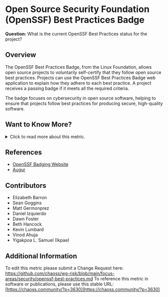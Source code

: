 # **Open Source Security Foundation (OpenSSF) Best Practices Badge**

**Question:** What is the current OpenSSF Best Practices status for the project?

## **Overview**
The OpenSSF Best Practices Badge, from the Linux Foundation, allows open source projects to voluntarily self-certify that they follow open source best practices. Projects can use the OpenSSF Best Practices Badge web application to explain how they adhere to each best practice. A project receives a passing badge if it meets all the required criteria. 

The badge focuses on cybersecurity in open source software, helping to ensure that projects follow best practices for producing secure, high-quality software.

## **Want to Know More?**

<span markdown="1"><details>
<summary>Click to read more about this metric.</summary>

### **Objectives**
The **OpenSSF Best Practices Badge**:
- Indicates a project's compliance with "open source project best practices" as defined by the Linux Foundation’s core infrastructure initiative.
- Encourages open source projects to produce secure software by adhering to established best practices.
- Enables consumers to assess which open source projects are more likely to produce secure, reliable software based on their compliance with these best practices.

### **Data Collection Strategies**
To assess a project’s OpenSSF Best Practices status:
- Projects receive a passing badge if they meet all required criteria.
- Status of each criterion is categorized as 'Met', 'Unmet', 'N/A', or 'Unknown'. 
- Criteria are grouped into four categories: 'MUST', 'SHOULD', 'SUGGESTED', and 'FUTURE'.
- To obtain a badge, all MUST and MUST NOT criteria must be met. All SHOULD criteria must either be met or have a documented rationale for not implementing them. SUGGESTED criteria are optional and can be rated as either met or unmet.
- Advanced badges (silver and gold) are available for projects that meet additional criteria.

For further information, refer to [OpenSSF’s API documentation](https://bestpractices.coreinfrastructure.org/en).

### **Filters**
The metric can be filtered by:
- Badge level (Passing, Silver, Gold)
- Project type or focus area (e.g., cybersecurity projects)
- Criteria status (Met, Unmet, N/A, Unknown)
- Compliance trends over time

### **Visualizations**
1. 
![IMG_5292](https://github.com/user-attachments/assets/d01f9abd-e4e9-4f44-872f-b3513c92585c)

   *Figure 1: Example of OpenSSF Best Practices Badge*

</details></span>

## **References**
- [OpenSSF Badging Website](https://bestpractices.coreinfrastructure.org/en)
- [Augur](https://github.com/chaoss/augur)

## **Contributors**
- Elizabeth Barron
- Sean Goggins
- Matt Germonprez
- Daniel Izquierdo
- Dawn Foster
- Beth Hancock
- Kevin Lumbard
- Vinod Ahuja
- Yigakpoa L. Samuel (Ikpae)

## **Additional Information**
To edit this metric please submit a Change Request here: https://github.com/chaoss/wg-risk/blob/main/focus-areas/security/openssf-best-practices.md
To reference this metric in software or publications, please use this stable URL: [https://chaoss.community/?p=3630](https://chaoss.community/?p=3630)

<!-- # For groupings in the knowledge base
Context tags: Open Source Security, Best Practices Compliance, Open Source Risk Management, Secure Software Development
Keyword tags: OpenSSF Best Practices Badge, Security Badging, Open Source Compliance, Secure Software Practices, Badge Levels (Passing, Silver, Gold), Project Certification Status, Secure Open Source Projects
-->
